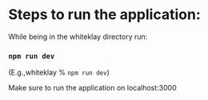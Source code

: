 # Steps to run the application:

While being in the whiteklay directory run:

### `npm run dev`

(E.g.,whiteklay % `npm run dev`)


Make sure to run the application on localhost:3000
